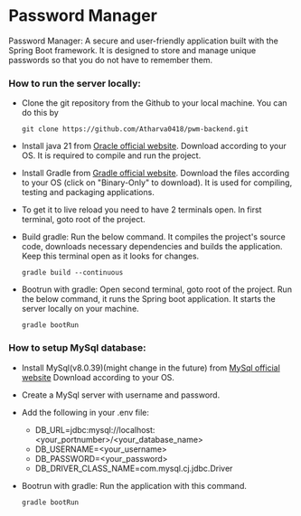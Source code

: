 # Password Manager

Password Manager: A secure and user-friendly application built with the Spring Boot framework.
It is designed to store and manage unique passwords so that you do not have to remember them.

### How to run the server locally:

- Clone the git repository from the Github to your local machine. You can do this by

  ```
  git clone https://github.com/Atharva0418/pwm-backend.git
  ```

- Install java 21 from [Oracle official website](https://www.oracle.com/in/java/technologies/downloads/#jdk21-windows). Download according to your OS. It is required to compile and run the project.

- Install Gradle from [Gradle official website](https://gradle.org/install/#manually). Download the files according to your OS (click on "Binary-Only" to download). It is used for compiling, testing and packaging applications.

- To get it to live reload you need to have 2 terminals open. In first terminal, goto root of the project.

- Build gradle: Run the below command. It compiles the project's source code, downloads necessary dependencies and builds the application. Keep this terminal open as it looks for changes.

  ```
  gradle build --continuous
  ```

- Bootrun with gradle: Open second terminal, goto root of the project. Run the below command, it runs the Spring boot application. It starts the server locally on your machine.

  ```
  gradle bootRun
  ```
### How to setup MySql database:

- Install MySql(v8.0.39)(might change in the future) from [MySql official website](https://dev.mysql.com/downloads/mysql/)
Download according to your OS.

- Create a MySql server with username and password.

- Add the following in your .env file:

  - DB_URL=jdbc:mysql://localhost:<your_portnumber>/<your_database_name>
  - DB_USERNAME=<your_username>
  - DB_PASSWORD=<your_password>
  - DB_DRIVER_CLASS_NAME=com.mysql.cj.jdbc.Driver

- Bootrun with gradle: Run the application with this command.

  ```
  gradle bootRun
  ```